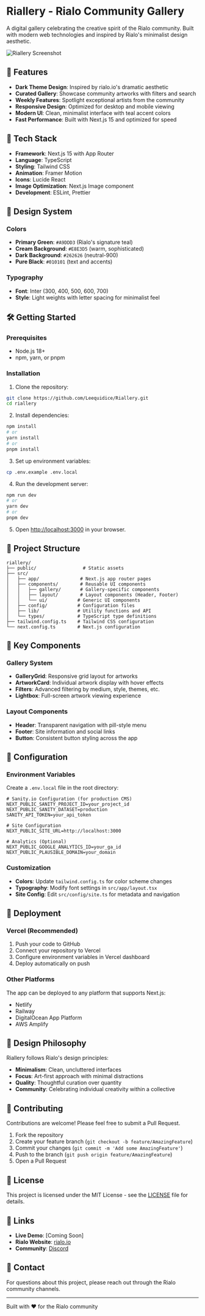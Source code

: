 # Riallery - Rialo Community Gallery

A digital gallery celebrating the creative spirit of the Rialo community. Built with modern web technologies and inspired by Rialo's minimalist design aesthetic.

![Riallery Screenshot](https://via.placeholder.com/800x400/262626/A9DDD3?text=Riallery+Gallery)

## 🎨 Features

- **Dark Theme Design**: Inspired by rialo.io's dramatic aesthetic
- **Curated Gallery**: Showcase community artworks with filters and search
- **Weekly Features**: Spotlight exceptional artists from the community
- **Responsive Design**: Optimized for desktop and mobile viewing
- **Modern UI**: Clean, minimalist interface with teal accent colors
- **Fast Performance**: Built with Next.js 15 and optimized for speed

## 🚀 Tech Stack

- **Framework**: Next.js 15 with App Router
- **Language**: TypeScript
- **Styling**: Tailwind CSS
- **Animation**: Framer Motion
- **Icons**: Lucide React
- **Image Optimization**: Next.js Image component
- **Development**: ESLint, Prettier

## 🎨 Design System

### Colors
- **Primary Green**: `#A9DDD3` (Rialo's signature teal)
- **Cream Background**: `#E8E3D5` (warm, sophisticated)
- **Dark Background**: `#262626` (neutral-900)
- **Pure Black**: `#010101` (text and accents)

### Typography
- **Font**: Inter (300, 400, 500, 600, 700)
- **Style**: Light weights with letter spacing for minimalist feel

## 🛠️ Getting Started

### Prerequisites
- Node.js 18+ 
- npm, yarn, or pnpm

### Installation

1. Clone the repository:
```bash
git clone https://github.com/Leequidice/Riallery.git
cd riallery
```

2. Install dependencies:
```bash
npm install
# or
yarn install
# or
pnpm install
```

3. Set up environment variables:
```bash
cp .env.example .env.local
```

4. Run the development server:
```bash
npm run dev
# or
yarn dev
# or
pnpm dev
```

5. Open [http://localhost:3000](http://localhost:3000) in your browser.

## 📁 Project Structure

```
riallery/
├── public/                 # Static assets
├── src/
│   ├── app/               # Next.js app router pages
│   ├── components/        # Reusable UI components
│   │   ├── gallery/       # Gallery-specific components
│   │   ├── layout/        # Layout components (Header, Footer)
│   │   └── ui/           # Generic UI components
│   ├── config/           # Configuration files
│   ├── lib/              # Utility functions and API
│   └── types/            # TypeScript type definitions
├── tailwind.config.ts    # Tailwind CSS configuration
└── next.config.ts        # Next.js configuration
```

## 🎯 Key Components

### Gallery System
- **GalleryGrid**: Responsive grid layout for artworks
- **ArtworkCard**: Individual artwork display with hover effects
- **Filters**: Advanced filtering by medium, style, themes, etc.
- **Lightbox**: Full-screen artwork viewing experience

### Layout Components
- **Header**: Transparent navigation with pill-style menu
- **Footer**: Site information and social links
- **Button**: Consistent button styling across the app

## 🔧 Configuration

### Environment Variables
Create a `.env.local` file in the root directory:

```env
# Sanity.io Configuration (for production CMS)
NEXT_PUBLIC_SANITY_PROJECT_ID=your_project_id
NEXT_PUBLIC_SANITY_DATASET=production
SANITY_API_TOKEN=your_api_token

# Site Configuration
NEXT_PUBLIC_SITE_URL=http://localhost:3000

# Analytics (Optional)
NEXT_PUBLIC_GOOGLE_ANALYTICS_ID=your_ga_id
NEXT_PUBLIC_PLAUSIBLE_DOMAIN=your_domain
```

### Customization
- **Colors**: Update `tailwind.config.ts` for color scheme changes
- **Typography**: Modify font settings in `src/app/layout.tsx`
- **Site Config**: Edit `src/config/site.ts` for metadata and navigation

## 🚀 Deployment

### Vercel (Recommended)
1. Push your code to GitHub
2. Connect your repository to Vercel
3. Configure environment variables in Vercel dashboard
4. Deploy automatically on push

### Other Platforms
The app can be deployed to any platform that supports Next.js:
- Netlify
- Railway
- DigitalOcean App Platform
- AWS Amplify

## 🎨 Design Philosophy

Riallery follows Rialo's design principles:
- **Minimalism**: Clean, uncluttered interfaces
- **Focus**: Art-first approach with minimal distractions  
- **Quality**: Thoughtful curation over quantity
- **Community**: Celebrating individual creativity within a collective

## 🤝 Contributing

Contributions are welcome! Please feel free to submit a Pull Request.

1. Fork the repository
2. Create your feature branch (`git checkout -b feature/AmazingFeature`)
3. Commit your changes (`git commit -m 'Add some AmazingFeature'`)
4. Push to the branch (`git push origin feature/AmazingFeature`)
5. Open a Pull Request

## 📄 License

This project is licensed under the MIT License - see the [LICENSE](LICENSE) file for details.

## 🔗 Links

- **Live Demo**: [Coming Soon]
- **Rialo Website**: [rialo.io](https://rialo.io)
- **Community**: [Discord](https://discord.gg/RialoProtocol)

## 📧 Contact

For questions about this project, please reach out through the Rialo community channels.

---

Built with ❤️ for the Rialo community
